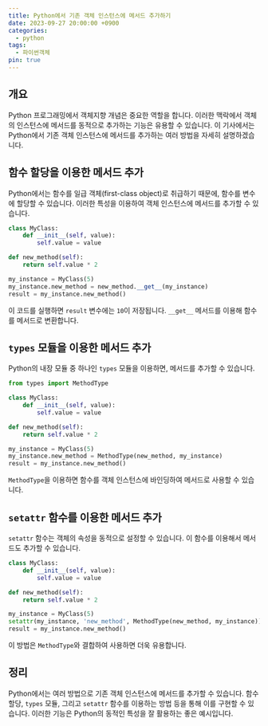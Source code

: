 ```yaml
---
title: Python에서 기존 객체 인스턴스에 메서드 추가하기
date: 2023-09-27 20:00:00 +0900
categories:
  - python
tags:
  - 파이썬객체
pin: true
---
```


## 개요

Python 프로그래밍에서 객체지향 개념은 중요한 역할을 합니다. 이러한 맥락에서 객체의 인스턴스에 메서드를 동적으로 추가하는 기능은 유용할 수 있습니다. 이 기사에서는 Python에서 기존 객체 인스턴스에 메서드를 추가하는 여러 방법을 자세히 설명하겠습니다.

## 함수 할당을 이용한 메서드 추가

Python에서는 함수를 일급 객체(first-class object)로 취급하기 때문에, 함수를 변수에 할당할 수 있습니다. 이러한 특성을 이용하여 객체 인스턴스에 메서드를 추가할 수 있습니다.

```python
class MyClass:
    def __init__(self, value):
        self.value = value

def new_method(self):
    return self.value * 2

my_instance = MyClass(5)
my_instance.new_method = new_method.__get__(my_instance)
result = my_instance.new_method()
```

이 코드를 실행하면 `result` 변수에는 `10`이 저장됩니다. `__get__` 메서드를 이용해 함수를 메서드로 변환합니다.

## `types` 모듈을 이용한 메서드 추가

Python의 내장 모듈 중 하나인 `types` 모듈을 이용하면, 메서드를 추가할 수 있습니다.

```python
from types import MethodType

class MyClass:
    def __init__(self, value):
        self.value = value

def new_method(self):
    return self.value * 2

my_instance = MyClass(5)
my_instance.new_method = MethodType(new_method, my_instance)
result = my_instance.new_method()
```

`MethodType`을 이용하면 함수를 객체 인스턴스에 바인딩하여 메서드로 사용할 수 있습니다.

## `setattr` 함수를 이용한 메서드 추가

`setattr` 함수는 객체의 속성을 동적으로 설정할 수 있습니다. 이 함수를 이용해서 메서드도 추가할 수 있습니다.

```python
class MyClass:
    def __init__(self, value):
        self.value = value

def new_method(self):
    return self.value * 2

my_instance = MyClass(5)
setattr(my_instance, 'new_method', MethodType(new_method, my_instance))
result = my_instance.new_method()
```

이 방법은 `MethodType`와 결합하여 사용하면 더욱 유용합니다.

## 정리

Python에서는 여러 방법으로 기존 객체 인스턴스에 메서드를 추가할 수 있습니다. 함수 할당, `types` 모듈, 그리고 `setattr` 함수를 이용하는 방법 등을 통해 이를 구현할 수 있습니다. 이러한 기능은 Python의 동적인 특성을 잘 활용하는 좋은 예시입니다.